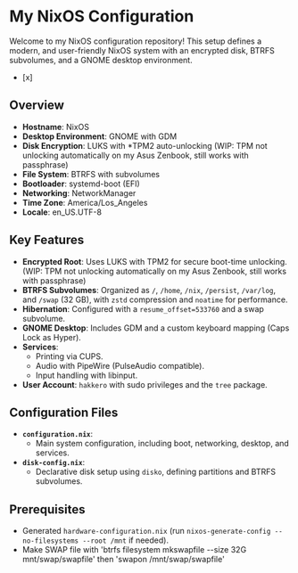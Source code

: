 # My NixOS Configuration

Welcome to my NixOS configuration repository! This setup defines a modern, and user-friendly NixOS system with an encrypted disk, BTRFS subvolumes, and a GNOME desktop environment.
- [x]
## Overview

- **Hostname**: NixOS
- **Desktop Environment**: GNOME with GDM
- **Disk Encryption**: LUKS with *TPM2 auto-unlocking (WIP: TPM not unlocking automatically on my Asus Zenbook, still works with passphrase)
- **File System**: BTRFS with subvolumes
- **Bootloader**: systemd-boot (EFI)
- **Networking**: NetworkManager
- **Time Zone**: America/Los_Angeles
- **Locale**: en_US.UTF-8

## Key Features

- **Encrypted Root**: Uses LUKS with TPM2 for secure boot-time unlocking. (WIP: TPM not unlocking automatically on my Asus Zenbook, still works with passphrase)
- **BTRFS Subvolumes**: Organized as `/`, `/home`, `/nix`, `/persist`, `/var/log`, and `/swap` (32 GB), with `zstd` compression and `noatime` for performance.
- **Hibernation**: Configured with a `resume_offset=533760` and a swap subvolume.
- **GNOME Desktop**: Includes GDM and a custom keyboard mapping (Caps Lock as Hyper).
- **Services**:
  - Printing via CUPS.
  - Audio with PipeWire (PulseAudio compatible).
  - Input handling with libinput.
- **User Account**: `hakkero` with sudo privileges and the `tree` package.

## Configuration Files

- **`configuration.nix`**:
  - Main system configuration, including boot, networking, desktop, and services.
- **`disk-config.nix`**:
  - Declarative disk setup using `disko`, defining partitions and BTRFS subvolumes.

## Prerequisites

- Generated `hardware-configuration.nix` (run `nixos-generate-config --no-filesystems --root /mnt` if needed).
- Make SWAP file with 'btrfs filesystem mkswapfile --size 32G mnt/swap/swapfile' then 'swapon /mnt/swap/swapfile'
